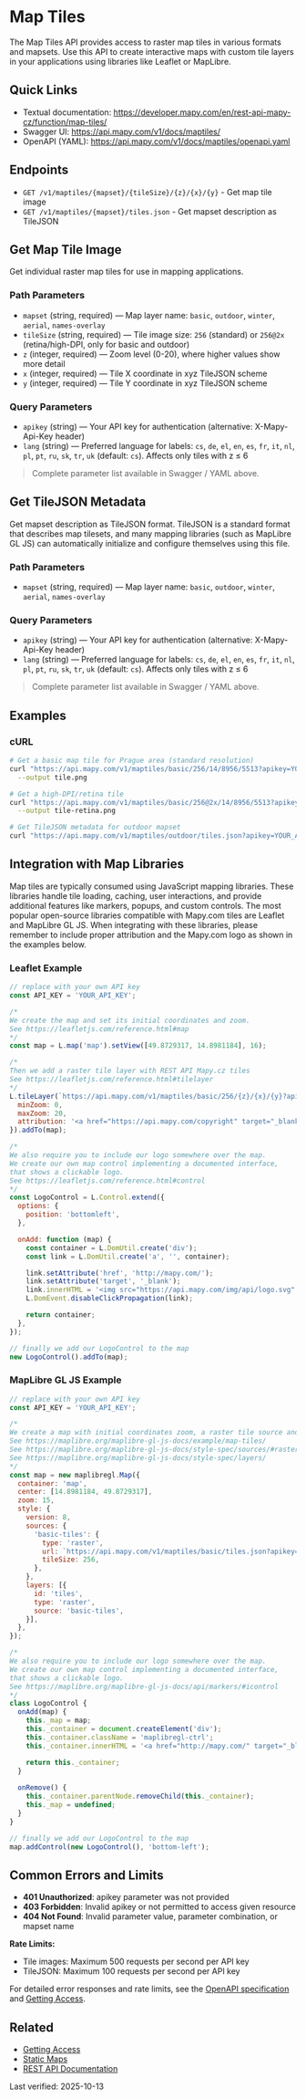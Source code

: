 # Map Tiles

The Map Tiles API provides access to raster map tiles in various formats and mapsets. Use this API to create interactive maps with custom tile layers in your applications using libraries like Leaflet or MapLibre.

## Quick Links

- Textual documentation: https://developer.mapy.com/en/rest-api-mapy-cz/function/map-tiles/
- Swagger UI: https://api.mapy.com/v1/docs/maptiles/
- OpenAPI (YAML): https://api.mapy.com/v1/docs/maptiles/openapi.yaml

## Endpoints

- `GET /v1/maptiles/{mapset}/{tileSize}/{z}/{x}/{y}` - Get map tile image
- `GET /v1/maptiles/{mapset}/tiles.json` - Get mapset description as TileJSON

## Get Map Tile Image

Get individual raster map tiles for use in mapping applications.

### Path Parameters

- `mapset` (string, required) — Map layer name: `basic`, `outdoor`, `winter`, `aerial`, `names-overlay`
- `tileSize` (string, required) — Tile image size: `256` (standard) or `256@2x` (retina/high-DPI, only for basic and outdoor)
- `z` (integer, required) — Zoom level (0-20), where higher values show more detail
- `x` (integer, required) — Tile X coordinate in xyz TileJSON scheme
- `y` (integer, required) — Tile Y coordinate in xyz TileJSON scheme

### Query Parameters

- `apikey` (string) — Your API key for authentication (alternative: X-Mapy-Api-Key header)
- `lang` (string) — Preferred language for labels: `cs`, `de`, `el`, `en`, `es`, `fr`, `it`, `nl`, `pl`, `pt`, `ru`, `sk`, `tr`, `uk` (default: `cs`). Affects only tiles with z ≤ 6

> Complete parameter list available in Swagger / YAML above.

## Get TileJSON Metadata

Get mapset description as TileJSON format. TileJSON is a standard format that describes map tilesets, and many mapping libraries (such as MapLibre GL JS) can automatically initialize and configure themselves using this file.

### Path Parameters

- `mapset` (string, required) — Map layer name: `basic`, `outdoor`, `winter`, `aerial`, `names-overlay`

### Query Parameters

- `apikey` (string) — Your API key for authentication (alternative: X-Mapy-Api-Key header)
- `lang` (string) — Preferred language for labels: `cs`, `de`, `el`, `en`, `es`, `fr`, `it`, `nl`, `pl`, `pt`, `ru`, `sk`, `tr`, `uk` (default: `cs`). Affects only tiles with z ≤ 6

> Complete parameter list available in Swagger / YAML above.

## Examples

### cURL

```bash
# Get a basic map tile for Prague area (standard resolution)
curl "https://api.mapy.com/v1/maptiles/basic/256/14/8956/5513?apikey=YOUR_API_KEY" \
  --output tile.png

# Get a high-DPI/retina tile
curl "https://api.mapy.com/v1/maptiles/basic/256@2x/14/8956/5513?apikey=YOUR_API_KEY" \
  --output tile-retina.png

# Get TileJSON metadata for outdoor mapset
curl "https://api.mapy.com/v1/maptiles/outdoor/tiles.json?apikey=YOUR_API_KEY"
```

## Integration with Map Libraries

Map tiles are typically consumed using JavaScript mapping libraries. These libraries handle tile loading, caching, user interactions, and provide additional features like markers, popups, and custom controls. The most popular open-source libraries compatible with Mapy.com tiles are Leaflet and MapLibre GL JS. When integrating with these libraries, please remember to include proper attribution and the Mapy.com logo as shown in the examples below.

### Leaflet Example

```js
// replace with your own API key
const API_KEY = 'YOUR_API_KEY';

/*
We create the map and set its initial coordinates and zoom.
See https://leafletjs.com/reference.html#map
*/
const map = L.map('map').setView([49.8729317, 14.8981184], 16);

/*
Then we add a raster tile layer with REST API Mapy.cz tiles
See https://leafletjs.com/reference.html#tilelayer
*/
L.tileLayer(`https://api.mapy.com/v1/maptiles/basic/256/{z}/{x}/{y}?apikey=${API_KEY}`, {
  minZoom: 0,
  maxZoom: 20,
  attribution: '<a href="https://api.mapy.com/copyright" target="_blank">&copy; Seznam.cz a.s. a další</a>',
}).addTo(map);

/*
We also require you to include our logo somewhere over the map.
We create our own map control implementing a documented interface,
that shows a clickable logo.
See https://leafletjs.com/reference.html#control
*/
const LogoControl = L.Control.extend({
  options: {
    position: 'bottomleft',
  },

  onAdd: function (map) {
    const container = L.DomUtil.create('div');
    const link = L.DomUtil.create('a', '', container);

    link.setAttribute('href', 'http://mapy.com/');
    link.setAttribute('target', '_blank');
    link.innerHTML = '<img src="https://api.mapy.com/img/api/logo.svg" width="100px" />';
    L.DomEvent.disableClickPropagation(link);

    return container;
  },
});

// finally we add our LogoControl to the map
new LogoControl().addTo(map);
```

### MapLibre GL JS Example

```js
// replace with your own API key
const API_KEY = 'YOUR_API_KEY';

/*
We create a map with initial coordinates zoom, a raster tile source and a layer using that source.
See https://maplibre.org/maplibre-gl-js-docs/example/map-tiles/
See https://maplibre.org/maplibre-gl-js-docs/style-spec/sources/#raster
See https://maplibre.org/maplibre-gl-js-docs/style-spec/layers/
*/
const map = new maplibregl.Map({
  container: 'map',
  center: [14.8981184, 49.8729317],
  zoom: 15,
  style: {
    version: 8,
    sources: {
      'basic-tiles': {
        type: 'raster',
        url: `https://api.mapy.com/v1/maptiles/basic/tiles.json?apikey=${API_KEY}`,
        tileSize: 256,
      },
    },
    layers: [{
      id: 'tiles',
      type: 'raster',
      source: 'basic-tiles',
    }],
  },
});

/*
We also require you to include our logo somewhere over the map.
We create our own map control implementing a documented interface,
that shows a clickable logo.
See https://maplibre.org/maplibre-gl-js-docs/api/markers/#icontrol
*/
class LogoControl {
  onAdd(map) {
    this._map = map;
    this._container = document.createElement('div');
    this._container.className = 'maplibregl-ctrl';
    this._container.innerHTML = '<a href="http://mapy.com/" target="_blank"><img  width="100px" src="https://api.mapy.com/img/api/logo.svg" ></a>';

    return this._container;
  }
 
  onRemove() {
    this._container.parentNode.removeChild(this._container);
    this._map = undefined;
  }
}

// finally we add our LogoControl to the map
map.addControl(new LogoControl(), 'bottom-left');
```

## Common Errors and Limits

- **401 Unauthorized**: apikey parameter was not provided
- **403 Forbidden**: Invalid apikey or not permitted to access given resource
- **404 Not Found**: Invalid parameter value, parameter combination, or mapset name

**Rate Limits:**
- Tile images: Maximum 500 requests per second per API key
- TileJSON: Maximum 100 requests per second per API key

For detailed error responses and rate limits, see the [OpenAPI specification](https://api.mapy.com/v1/docs/maptiles/openapi.yaml) and [Getting Access](getting-access.md).

## Related

- [Getting Access](getting-access.md)
- [Static Maps](static-maps.md)
- [REST API Documentation](README.md)

Last verified: 2025-10-13
